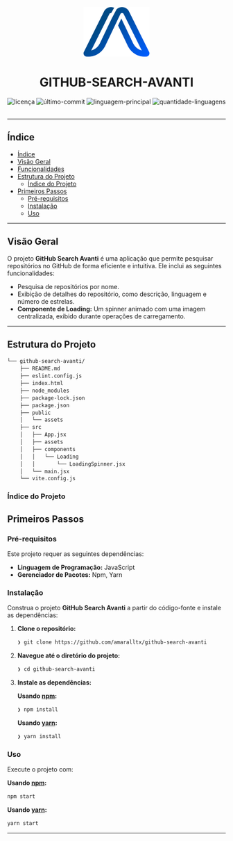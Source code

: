 <div id="top">

<!-- HEADER STYLE: CLASSIC -->
<div align="center">

<img src="src/assets//svg/avanti-logo.svg" width="30%" style="position: relative; top: 0; right: 0;" alt="Logo do Projeto"/>

# GITHUB-SEARCH-AVANTI

<em></em>

<!-- BADGES -->
<img src="https://img.shields.io/github/license/amaralltx/github-search-avanti?style=default&logo=opensourceinitiative&logoColor=white&color=0080ff" alt="licença">
<img src="https://img.shields.io/github/last-commit/amaralltx/github-search-avanti?style=default&logo=git&logoColor=white&color=0080ff" alt="último-commit">
<img src="https://img.shields.io/github/languages/top/amaralltx/github-search-avanti?style=default&color=0080ff" alt="linguagem-principal">
<img src="https://img.shields.io/github/languages/count/amaralltx/github-search-avanti?style=default&color=0080ff" alt="quantidade-linguagens">

</div>
<br>

---

## Índice

- [Índice](#índice)
- [Visão Geral](#visão-geral)
- [Funcionalidades](#funcionalidades)
- [Estrutura do Projeto](#estrutura-do-projeto)
    - [Índice do Projeto](#índice-do-projeto)
- [Primeiros Passos](#primeiros-passos)
    - [Pré-requisitos](#pré-requisitos)
    - [Instalação](#instalação)
    - [Uso](#uso)

---

## Visão Geral

O projeto **GitHub Search Avanti** é uma aplicação que permite pesquisar repositórios no GitHub de forma eficiente e intuitiva. Ele inclui as seguintes funcionalidades:

- Pesquisa de repositórios por nome.
- Exibição de detalhes do repositório, como descrição, linguagem e número de estrelas.
- **Componente de Loading:** Um spinner animado com uma imagem centralizada, exibido durante operações de carregamento.

---

## Estrutura do Projeto

```sh
└── github-search-avanti/
    ├── README.md
    ├── eslint.config.js
    ├── index.html
    ├── node_modules
    ├── package-lock.json
    ├── package.json
    ├── public
    │   └── assets
    ├── src
    │   ├── App.jsx
    │   ├── assets
    │   ├── components
    │   │   └── Loading
    │   │       └── LoadingSpinner.jsx
    │   └── main.jsx
    └── vite.config.js
```

### Índice do Projeto
                                    
## Primeiros Passos

### Pré-requisitos

Este projeto requer as seguintes dependências:

- **Linguagem de Programação:** JavaScript
- **Gerenciador de Pacotes:** Npm, Yarn

### Instalação

Construa o projeto **GitHub Search Avanti** a partir do código-fonte e instale as dependências:

1. **Clone o repositório:**

    ```sh
    ❯ git clone https://github.com/amaralltx/github-search-avanti
    ```

2. **Navegue até o diretório do projeto:**

    ```sh
    ❯ cd github-search-avanti
    ```

3. **Instale as dependências:**

    **Usando [npm](https://www.npmjs.com/):**

    ```sh
    ❯ npm install
    ```

    **Usando [yarn](https://yarnpkg.com/):**

    ```sh
    ❯ yarn install
    ```

### Uso

Execute o projeto com:

**Usando [npm](https://www.npmjs.com/):**
```sh
npm start
```
**Usando [yarn](https://yarnpkg.com/):**
```sh
yarn start
```

[voltar-ao-topo]: https://img.shields.io/badge/-VOLTAR_AO_TOPO-151515?style=flat-square

---

